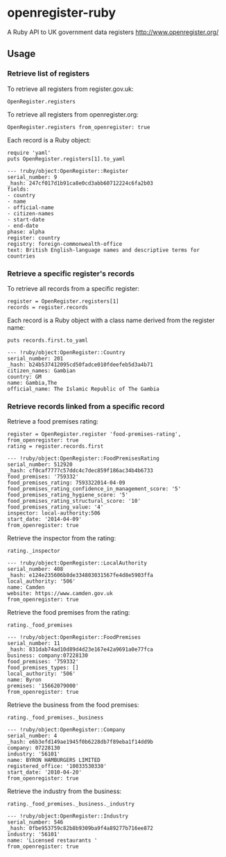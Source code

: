 # openregister-ruby
A Ruby API to UK government data registers http://www.openregister.org/

## Usage

### Retrieve list of registers

To retrieve all registers from register.gov.uk:

    OpenRegister.registers

To retrieve all registers from openregister.org:

    OpenRegister.registers from_openregister: true

Each record is a Ruby object:

    require 'yaml'
    puts OpenRegister.registers[1].to_yaml

    --- !ruby/object:OpenRegister::Register
    serial_number: 9
    _hash: 247cf017d1b91ca8e0cd3abb60712224c6fa2b03
    fields:
    - country
    - name
    - official-name
    - citizen-names
    - start-date
    - end-date
    phase: alpha
    register: country
    registry: foreign-commonwealth-office
    text: British English-language names and descriptive terms for countries

### Retrieve a specific register's records

To retrieve all records from a specific register:

    register = OpenRegister.registers[1]
    records = register.records

Each record is a Ruby object with a class name derived from the register name:

    puts records.first.to_yaml

    --- !ruby/object:OpenRegister::Country
    serial_number: 201
    _hash: b24b537412095cd50fadce010fdeefeb5d3a4b71
    citizen_names: Gambian
    country: GM
    name: Gambia,The
    official_name: The Islamic Republic of The Gambia

### Retrieve records linked from a specific record

Retrieve a food premises rating:

    register = OpenRegister.register 'food-premises-rating', from_openregister: true
    rating = register.records.first

    --- !ruby/object:OpenRegister::FoodPremisesRating
    serial_number: 512920
    _hash: cf0caf7777c57ddc4c7dec859f186ac34b4b6733
    food_premises: '759332'
    food_premises_rating: 7593322014-04-09
    food_premises_rating_confidence_in_management_score: '5'
    food_premises_rating_hygiene_score: '5'
    food_premises_rating_structural_score: '10'
    food_premises_rating_value: '4'
    inspector: local-authority:506
    start_date: '2014-04-09'
    from_openregister: true

Retrieve the inspector from the rating:

    rating._inspector

    --- !ruby/object:OpenRegister::LocalAuthority
    serial_number: 408
    _hash: e124e235606b8de334803031567fe4d8e5903ffa
    local_authority: '506'
    name: Camden
    website: https://www.camden.gov.uk
    from_openregister: true

Retrieve the food premises from the rating:

    rating._food_premises

    --- !ruby/object:OpenRegister::FoodPremises
    serial_number: 11
    _hash: 831dab74ad10d89d4d23e167e42a9691a0e77fca
    business: company:07228130
    food_premises: '759332'
    food_premises_types: []
    local_authority: '506'
    name: Byron
    premises: '15662079000'
    from_openregister: true

Retrieve the business from the food premises:

    rating._food_premises._business

    --- !ruby/object:OpenRegister::Company
    serial_number: 4
    _hash: e6b3efd149ae1945f0b6228db7f89eba1f14dd9b
    company: 07228130
    industry: '56101'
    name: BYRON HAMBURGERS LIMITED
    registered_office: '10033530330'
    start_date: '2010-04-20'
    from_openregister: true

Retrieve the industry from the business:

    rating._food_premises._business._industry

    --- !ruby/object:OpenRegister::Industry
    serial_number: 546
    _hash: 0fbe953759c82b8b9309ba9f4a89277b716ee872
    industry: '56101'
    name: 'Licensed restaurants '
    from_openregister: true